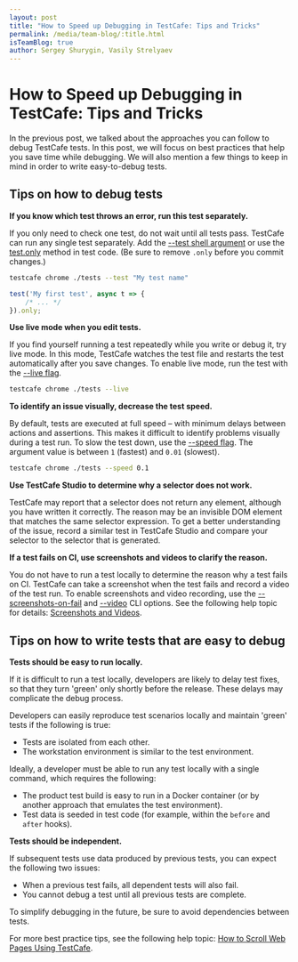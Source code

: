 ```yaml
---
layout: post
title: "How to Speed up Debugging in TestCafe: Tips and Tricks"
permalink: /media/team-blog/:title.html
isTeamBlog: true
author: Sergey Shurygin, Vasily Strelyaev
---
```

# How to Speed up Debugging in TestCafe: Tips and Tricks

In the previous post, we talked about the approaches you can follow to debug TestCafe tests. In this post, we will focus on best practices that help you save time while debugging.  We will also mention a few things to keep in mind in order to write easy-to-debug tests.

<!--more-->

## Tips on how to debug tests

**If you know which test throws an error, run this test separately.**

If you only need to check one test, do not wait until all tests pass. TestCafe can run any single test separately. Add the [--test shell argument](../../documentation/reference/command-line-interface.md#-t-name---test-name) or use the [test.only](../../documentation/reference/test-api/test/only.md) method in test code. (Be sure to remove `.only` before you commit changes.)

```sh
testcafe chrome ./tests --test "My test name"
```

```js
test('My first test', async t => {
    /* ... */
}).only;
```

**Use live mode when you edit tests.**

If you find yourself running a test repeatedly while you write or debug it, try live mode. In this mode, TestCafe watches the test file and restarts the test automatically after you save changes. To enable live mode, run the test with the [--live flag](../../documentation/reference/command-line-interface.md#-l---live).

```sh
testcafe chrome ./tests --live
```

**To identify an issue visually, decrease the test speed.**

By default, tests are executed at full speed – with minimum delays between actions and assertions. This makes it difficult to identify problems visually during a test run. To slow the test down, use the [--speed flag](../../documentation/reference/command-line-interface.md#--speed-factor). The argument value is between `1` (fastest) and `0.01` (slowest).

```sh
testcafe chrome ./tests --speed 0.1
```

**Use TestCafe Studio to determine why a selector does not work.**

TestCafe may report that a selector does not return any element, although you have written it correctly. The reason may be an invisible DOM element that matches the same selector expression. To get a better understanding of the issue, record a similar test in TestCafe Studio and compare your selector to the selector that is generated.

**If a test fails on CI, use screenshots and videos to clarify the reason.**

You do not have to run a test locally to determine the reason why a test fails on CI. TestCafe can take a screenshot when the test fails and record a video of the test run. To enable screenshots and video recording, use the [--screenshots-on-fail](../../documentation/reference/command-line-interface.md#-s---screenshots-on-fails) and [--video](../../documentation/reference/command-line-interface.md#--video-basepath) CLI options. See the following help topic for details: [Screenshots and Videos](../../documentation/guides/advanced-guides/screenshots-and-videos.md).

## Tips on how to write tests that are easy to debug

**Tests should be easy to run locally.**

If it is difficult to run a test locally, developers are likely to delay test fixes, so that they turn 'green' only shortly before the release. These delays may complicate the debug process.

Developers can easily reproduce test scenarios locally and maintain 'green' tests if the following is true:

* Tests are isolated from each other.
* The workstation environment is similar to the test environment.

Ideally, a developer must be able to run any test locally with a single command, which requires the following:

* The product test build is easy to run in a Docker container (or by another approach that emulates the test environment).
* Test data is seeded in test code (for example, within the `before` and `after` hooks).

**Tests should be independent.**

If subsequent tests use data produced by previous tests, you can expect the following two issues:

* When a previous test fails, all dependent tests will also fail.
* You cannot debug a test until all previous tests are complete.

To simplify debugging in the future, be sure to avoid dependencies between tests.

For more best practice tips, see the following help topic: [How to Scroll Web Pages Using TestCafe](https://devexpress.github.io/testcafe/media/team-blog/how-to-scroll-web-pages-using-testcafe.html).
